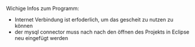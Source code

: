 
Wichige Infos zum Programm: 
- Internet Verbindung ist erfoderlich, um das gescheit zu nutzen zu können 
- der mysql connector muss nach nach den öffnen des Projekts in Eclipse neu eingefügt werden
